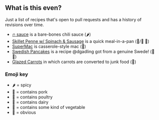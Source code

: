 ## What is this even?
Just a list of recipes that's open to pull requests and has a history of revisions over time.

- [:fire: sauce](firesauce.md) is a bare-bones chili sauce (:hot_pepper:)
- [Skillet Penne w/ Spinach & Sausage](skillet-penne.md) is a quick meal-in-a-pan (:pig:/:chicken: :leaves:)
- [SuperMac](mac-n-chz.md) is casserole-style mac (:milk_glass:)
- [Swedish Pancakes](swedish-pancakes.md) is a recipe @dgadling got from a genuine Swede! (:egg: :milk_glass:)
- [Glazed Carrots](carrots.md) in which carrots are converted to junk food (:leaves:)


### Emoji key
- :hot_pepper: = spicy
- :pig: = contains pork
- :chicken: = contains poultry
- :milk_glass: = contains dairy
- :leaves: = contains some kind of vegetable
- :egg: = obvious
